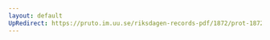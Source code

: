 ```yaml
---
layout: default
UpRedirect: https://pruto.im.uu.se/riksdagen-records-pdf/1872/prot-1872--ak--118/prot-1872--ak--118_003.pdf
---
```

